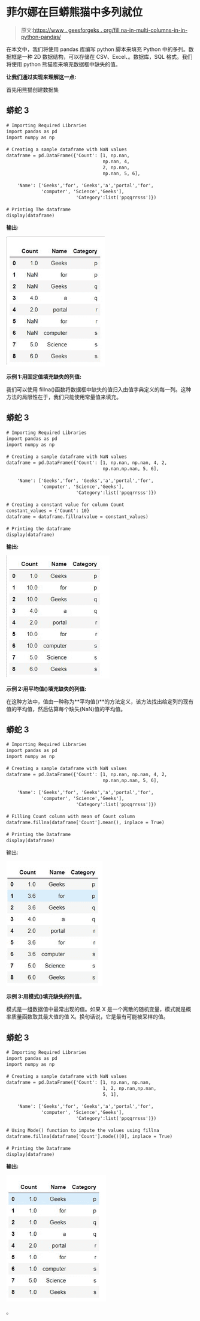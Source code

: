 # 菲尔娜在巨蟒熊猫中多列就位

> 原文:[https://www . geesforgeks . org/fill na-in-multi-columns-in-in-python-pandas/](https://www.geeksforgeeks.org/fillna-in-multiple-columns-in-place-in-python-pandas/)

在本文中，我们将使用 pandas 库编写 python 脚本来填充 Python 中的多列。数据框是一种 2D 数据结构，可以存储在 CSV、Excel、。数据库，SQL 格式。我们将使用 python 熊猫库来填充数据框中缺失的值。

**让我们通过实现来理解这一点:**

首先用熊猫创建数据集

## 蟒蛇 3

```
# Importing Required Libraries
import pandas as pd
import numpy as np

# Creating a sample dataframe with NaN values
dataframe = pd.DataFrame({'Count': [1, np.nan,
                                    np.nan, 4,
                                    2, np.nan,
                                    np.nan, 5, 6],

    'Name': ['Geeks','for', 'Geeks','a','portal','for',
             'computer', 'Science','Geeks'],
                          'Category':list('ppqqrrsss')})

# Printing The dataframe
display(dataframe)
```

**输出:**

![](img/2a7b189ae245b933d23845c9c2bd09d3.png)

**示例 1:用固定值填充缺失的列值:**

我们可以使用 fillna()函数将数据框中缺失的值归入由值字典定义的每一列。这种方法的局限性在于，我们只能使用常量值来填充。

## 蟒蛇 3

```
# Importing Required Libraries
import pandas as pd
import numpy as np

# Creating a sample dataframe with NaN values
dataframe = pd.DataFrame({'Count': [1, np.nan, np.nan, 4, 2,
                                    np.nan,np.nan, 5, 6],

    'Name': ['Geeks','for', 'Geeks','a','portal','for',
             'computer', 'Science','Geeks'],
                          'Category':list('ppqqrrsss')})

# Creating a constant value for column Count
constant_values = {'Count': 10}
dataframe = dataframe.fillna(value = constant_values)

# Printing the dataframe
display(dataframe)
```

**输出:**

![](img/7f00d9f251bf0fcf149d086ff7edb65d.png)

**示例 2:用平均值()填充缺失的列值:**

在这种方法中，值由一种称为**平均值()**的方法定义，该方法找出给定列的现有值的平均值，然后估算每个缺失(NaN)值的平均值。

## 蟒蛇 3

```
# Importing Required Libraries
import pandas as pd
import numpy as np

# Creating a sample dataframe with NaN values
dataframe = pd.DataFrame({'Count': [1, np.nan, np.nan, 4, 2,
                                    np.nan,np.nan, 5, 6],

    'Name': ['Geeks','for', 'Geeks','a','portal','for',
             'computer', 'Science','Geeks'],
                          'Category':list('ppqqrrsss')})

# Filling Count column with mean of Count column
dataframe.fillna(dataframe['Count'].mean(), inplace = True)

# Printing the Dataframe
display(dataframe)
```

输出:

![](img/1387f0e104911144942529ba62660045.png)

**示例 3:用模式()填充缺失的列值。**

模式是一组数据值中最常出现的值。如果 X 是一个离散的随机变量，模式就是概率质量函数取其最大值的值 X。换句话说，它是最有可能被采样的值。

## 蟒蛇 3

```
# Importing Required Libraries
import pandas as pd
import numpy as np

# Creating a sample dataframe with NaN values
dataframe = pd.DataFrame({'Count': [1, np.nan, np.nan,
                                    1, 2, np.nan,np.nan,
                                    5, 1],

    'Name': ['Geeks','for', 'Geeks','a','portal','for',
             'computer', 'Science','Geeks'],
                          'Category':list('ppqqrrsss')})

# Using Mode() function to impute the values using fillna
dataframe.fillna(dataframe['Count'].mode()[0], inplace = True)

# Printing the Dataframe
display(dataframe)
```

**输出:**

![](img/c073ec68c2736dc70203b5c21d865c13.png)

。